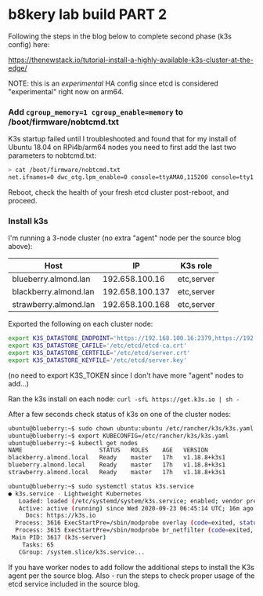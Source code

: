 # b8kery lab build PART 2
Following the steps in the blog below to complete second phase (k3s config) here:

https://thenewstack.io/tutorial-install-a-highly-available-k3s-cluster-at-the-edge/

NOTE: this is an *experimental* HA config since etcd is considered "experimental" right now on arm64.

### Add `cgroup_memory=1 cgroup_enable=memory` to /boot/firmware/nobtcmd.txt
K3s startup failed until I troubleshooted and found that for my install of Ubuntu 18.04 on RPi4b/arm64 nodes you need to first add the last two parameters to nobtcmd.txt:
```bash
> cat /boot/firmware/nobtcmd.txt
net.ifnames=0 dwc_otg.lpm_enable=0 console=ttyAMA0,115200 console=tty1 root=LABEL=writable rootfstype=ext4 elevator=deadline rootwait fixrtc cgroup_memory=1 cgroup_enable=memory
```

Reboot, check the health of your fresh etcd cluster post-reboot, and proceed.

### Install k3s

I'm running a 3-node cluster (no extra "agent" node per the source blog above):

Host | IP | K3s role
---- | -- | --------
blueberry.almond.lan | 192.658.100.16 | etc,server
blackberry.almond.lan | 192.658.100.137 | etc,server
strawberry.almond.lan | 192.658.100.168 | etc,server

Exported the following on each cluster node:
```bash
export K3S_DATASTORE_ENDPOINT='https://192.168.100.16:2379,https://192.168.100.137:2379,https://192.168.100.168:2379'
export K3S_DATASTORE_CAFILE='/etc/etcd/etcd-ca.crt'
export K3S_DATASTORE_CERTFILE='/etc/etcd/server.crt'
export K3S_DATASTORE_KEYFILE='/etc/etcd/server.key'
```

(no need to export K3S_TOKEN since I don't have more "agent" nodes to add...)

Ran the k3s install on each node:
`curl -sfL https://get.k3s.io | sh -`

After a few seconds check status of k3s on one of the cluster nodes:
```bash
ubuntu@blueberry:~$ sudo chown ubuntu:ubuntu /etc/rancher/k3s/k3s.yaml
ubuntu@blueberry:~$ export KUBECONFIG=/etc/rancher/k3s/k3s.yaml
ubuntu@blueberry:~$ kubectl get nodes
NAME                      STATUS   ROLES    AGE   VERSION
blackberry.almond.local   Ready    master   17h   v1.18.8+k3s1
blueberry.almond.local    Ready    master   17h   v1.18.8+k3s1
strawberry.almond.local   Ready    master   17h   v1.18.8+k3s1
```

```bash
ubuntu@blueberry:~$ sudo systemctl status k3s.service
● k3s.service - Lightweight Kubernetes
   Loaded: loaded (/etc/systemd/system/k3s.service; enabled; vendor preset: enabled)
   Active: active (running) since Wed 2020-09-23 06:45:14 UTC; 16m ago
     Docs: https://k3s.io
  Process: 3616 ExecStartPre=/sbin/modprobe overlay (code=exited, status=0/SUCCESS)
  Process: 3615 ExecStartPre=/sbin/modprobe br_netfilter (code=exited, status=0/SUCCESS)
 Main PID: 3617 (k3s-server)
    Tasks: 65
   CGroup: /system.slice/k3s.service...
```

If you have worker nodes to add follow the additional steps to install the K3s agent per the source blog.
Also - run the steps to check proper usage of the etcd service included in the source blog.
